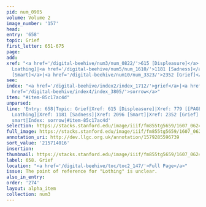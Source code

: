 ```yaml
---
pid: num_0905
volume: Volume 2
image_number: '157'
head:
entry: '658'
topic: Grief
first_letter: 651-675
page:
add:
xref: "<a href='/digital-beehive/num3/num_0822/'>615 [Displeasure]</a>|779 [[PAGE_MISSING],
  Loathing]|<a href='/digital-beehive/num5/num_1610/'>1181 [Sadness]</a>|<a href='/digital-beehive/num9/num_3032/'>2096
  [Smart]</a>|<a href='/digital-beehive/num10/num_3323/'>2352 [Grief]</a>"
see:
index: "<a href='/digital-beehive/index2/index_1712/'>grief</a>|<a href='/digital-beehive/index4/index_3759/'>smart</a>|<a
  href='/digital-beehive/index4/index_3805/'>sorrow</a>"
item: "#item-85c17ac4d"
unparsed:
line: 'Entry: 658|Topic: Grief|Xref: 615 [Displeasure]|Xref: 779 [[PAGE_MISSING],
  Loathing]|Xref: 1181 [Sadness]|Xref: 2096 [Smart]|Xref: 2352 [Grief]|Index: grief|Index:
  smart|Index: sorrow|#item-85c17ac4d'
selection: https://stacks.stanford.edu/image/iiif/fm855tg5659/1607_0624/375,4016,2920,988/full/0/default.jpg
full_image: https://stacks.stanford.edu/image/iiif/fm855tg5659/1607_0624/full/full/0/default.jpg
annotation_uri: http://dev.llgc.org.uk/annotation/1579285596739
sort_value: '215714016'
insertion:
thumbnail: https://stacks.stanford.edu/image/iiif/fm855tg5659/1607_0624/375,4016,600,180/250,/0/default.jpg
label: 658. Grief
location: "<a href='/digital-beehive/toc/toc2_147/'>Full Page</a>"
issue: The point of reference for "Lothing" is unclear.
also_in_entry:
order: '274'
layout: alpha_item
collection: num3
---
```

